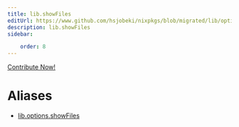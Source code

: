 ```yaml
---
title: lib.showFiles
editUrl: https://www.github.com/hsjobeki/nixpkgs/blob/migrated/lib/options.nix#L440C15
description: lib.showFiles
sidebar:

    order: 8
---
```


<a href="https://www.github.com/hsjobeki/nixpkgs/blob/migrated/lib/options.nix#L440C15">Contribute Now!</a>


# Aliases

- [lib.options.showFiles](/nix-doc-comments/reference/lib/options/lib-options-showfiles)


